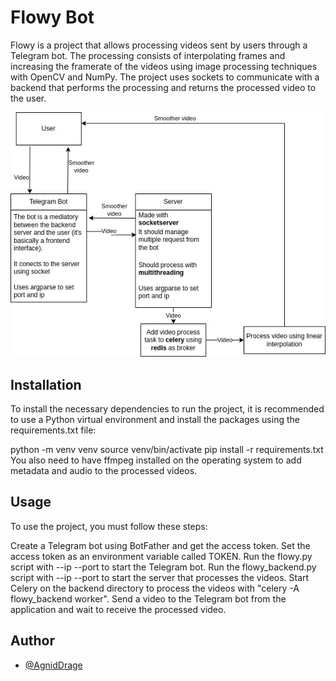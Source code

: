 
# Flowy Bot


Flowy is a project that allows processing videos sent by users through a Telegram bot. The processing consists of interpolating frames and increasing the framerate of the videos using image processing techniques with OpenCV and NumPy. The project uses sockets to communicate with a backend that performs the processing and returns the processed video to the user.

<img src='./Diagrams/SystemDiagram.jpg' alt="Diagram">


## Installation

To install the necessary dependencies to run the project, it is recommended to use a Python virtual environment and install the packages using the requirements.txt file:

python -m venv venv source venv/bin/activate pip install -r requirements.txt You also need to have ffmpeg installed on the operating system to add metadata and audio to the processed videos.
    
## Usage

To use the project, you must follow these steps:

Create a Telegram bot using BotFather and get the access token. Set the access token as an environment variable called TOKEN. Run the flowy.py script with --ip <IPv4 or IPv6> --port <PORT> to start the Telegram bot. Run the flowy_backend.py script with --ip <IPv4 or IPv6> --port <PORT> to start the server that processes the videos. Start Celery on the backend directory to process the videos with "celery -A flowy_backend worker". Send a video to the Telegram bot from the application and wait to receive the processed video.


## Author

- [@AgnidDrage](https://github.com/AgnidDrage)

